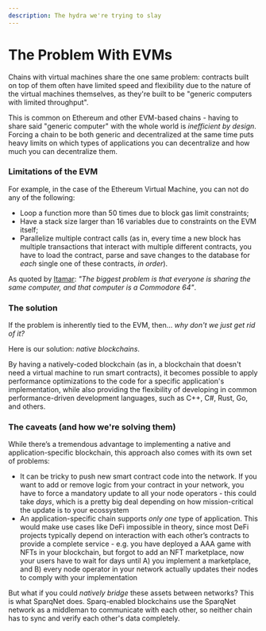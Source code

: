 ```yaml
---
description: The hydra we're trying to slay
---
```


# The Problem With EVMs

Chains with virtual machines share the one same problem: contracts built on top of them often have limited speed and flexibility due to the nature of the virtual machines themselves, as they're built to be "generic computers with limited throughput".

This is common on Ethereum and other EVM-based chains - having to share said "generic computer" with the whole world is *inefficient by design*. Forcing a chain to be both generic and decentralized at the same time puts heavy limits on which types of applications you can decentralize and how much you can decentralize them.

### Limitations of the EVM

For example, in the case of the Ethereum Virtual Machine, you can not do any of the following:

* Loop a function more than 50 times due to block gas limit constraints;
* Have a stack size larger than 16 variables due to constraints on the EVM itself;
* Parallelize multiple contract calls (as in, every time a new block has multiple transactions that interact with multiple different contracts, you have to load the contract, parse and save changes to the database for *each* single one of these contracts, *in order*).

As quoted by [Itamar](https://github.com/itamarcps): *"The biggest problem is that everyone is sharing the same computer, and that computer is a Commodore 64"*.

### The solution

If the problem is inherently tied to the EVM, then... *why don't we just get rid of it?*

Here is our solution: *native blockchains*.

By having a natively-coded blockchain (as in, a blockchain that doesn't need a virtual machine to run smart contracts), it becomes possible to apply performance optimizations to the code for a specific application's implementation, while also providing the flexibility of developing in common performance-driven development languages, such as C++, C#, Rust, Go, and others.

### The caveats (and how we're solving them)

While there’s a tremendous advantage to implementing a native and application-specific blockchain, this approach also comes with its own set of problems:

* It can be tricky to push new smart contract code into the network. If you want to add or remove logic from your contract in your network, you have to force a mandatory update to all your node operators - this could take *days*, which is a pretty big deal depending on how mission-critical the update is to your ecossystem
* An application-specific chain supports *only one* type of application. This would make use cases like DeFi impossible in theory, since most DeFi projects typically depend on interaction with each other’s contracts to provide a complete service - e.g. you have deployed a AAA game with NFTs in your blockchain, but forgot to add an NFT marketplace, now your users have to wait for days until A) you implement a marketplace, and B) every node operator in your network actually updates their nodes to comply with your implementation

But what if you could *natively bridge* these assets between networks? This is what SparqNet does. Sparq-enabled blockchains use the SparqNet network as a middleman to communicate with each other, so neither chain has to sync and verify each other's data completely.
